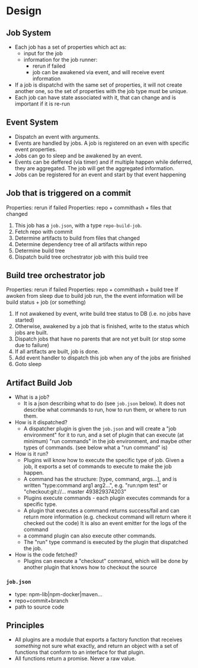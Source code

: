 # Design

## Job System

* Each job has a set of properties which act as:
  * input for the job
  * information for the job runner:
    * rerun if failed
    * job can be awakened via event, and will receive event information
* If a job is dispatchd with the same set of properties, it will not create another one, so the set of properties
  with the job type must be unique.
* Each job can have state associated with it, that can change and is important if it is re-run

## Event System

* Dispatch an event with arguments.
* Events are handled by jobs. A job is registered on an even with specific event properties.
* Jobs can go to sleep and be awakened by an event.
* Events can be deffered (via timer) and if multiple happen while deferred, they are aggregated.
  The job will get the aggregated information.
* Jobs can be registered for an event and start by that event happening

## Job that is triggered on a commit

Properties: rerun if failed
Properties: repo + commithash + files that changed

1. This job has a `job.json`, with a type `repo-build-job`.
1. Fetch repo with commit
1. Determine artifacts to build from files that changed
1. Determine dependency tree of all artifacts within repo
1. Determine build tree
1. Dispatch build tree orchestrator job with this build tree

## Build tree orchestrator job

Properties: rerun if failed
Properties: repo + commithash + build tree
If awoken from sleep due to build job run, the the event information will be build status + job (or something)

1. If not awakened by event, write build tree status to DB (i.e. no jobs have started)
1. Otherwise, awakened by a job that is finished, write to the status which jobs are built.
1. Dispatch jobs that have no parents that are not yet built (or stop some due to failure)
1. If all artifacts are built, job is done.
1. Add event handler to dispatch this job when any of the jobs are finished
1. Goto sleep

## Artifact Build Job

* What is a job?
  * It is a json describing what to do (see `job.json` below).
    It does not describe what commands to run, how to run them, or where to run them.
* How is it dispatched?
  * A dispatcher plugin is given the `job.json` and will create a "job environment" for it to run, and
    a set of plugin that can execute (at minimum) "run commands" in the job environment, and maybe
    other types of commands. (see below what a "run command" is)
* How is it run?
  * Plugins will know how to execute the specific type of job. Given a job, it exports
    a set of commands to execute to make the job happen.
  * A command has the structure: [type, command, args...], and is written "type:command arg1 arg2...",
    e.g. "run:npm test" or "checkout:git://... master 493829374203"
  * Plugins execute commands - each plugin executes commands for a specific type.
  * A plugin that executes a command returns success/fail and can return more information
    (e.g. checkout command will return where it checked out the code)
    It is also an event emitter for the logs of the command
  * a command plugin can also execute other commands.
  * The "run" type command is executed by the plugin that dispatched the job.
* How is the code fetched?
  * Plugins can execute a "checkout" command, which will be done by another plugin that knows
    how to checkout the source

### `job.json`

* type: npm-lib|npm-docker|maven...
* repo+commit+branch
* path to source code


## Principles

* All plugins are a module that exports a factory function that receives _something_ not sure what exactly,
  and return an object with a set of functions that conform to an interface for that plugin.
* All functions return a promise. Never a raw value.